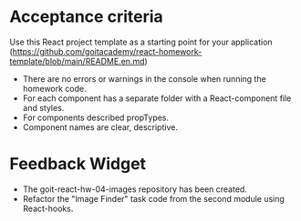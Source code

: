 # Acceptance criteria

Use this React project template as a starting point for your application
(https://github.com/goitacademy/react-homework-template/blob/main/README.en.md)

- There are no errors or warnings in the console when running the homework code.
- For each component has a separate folder with a React-component file and
  styles.
- For components described propTypes.
- Component names are clear, descriptive.

# Feedback Widget

- The goit-react-hw-04-images repository has been created.
- Refactor the "Image Finder" task code from the second module using
  React-hooks.
